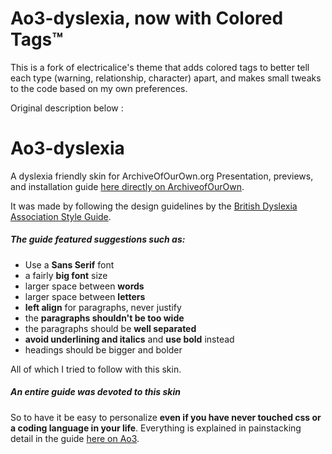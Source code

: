 # Ao3-dyslexia, now with Colored Tags™
This is a fork of electricalice's theme that adds colored tags to better tell each type (warning, relationship, character) apart, and makes small tweaks to the code based on my own preferences.

Original description below :


# Ao3-dyslexia
A dyslexia friendly skin for ArchiveOfOurOwn.org Presentation, previews, and installation guide [here directly on ArchiveofOurOwn](https://archiveofourown.org/works/30918077/chapters/76349072).

It was made by following the design guidelines by the [British Dyslexia Association Style Guide](https://www.bdadyslexia.org.uk/advice/employers/creating-a-dyslexia-friendly-workplace/dyslexia-friendly-style-guide).

##### The guide featured suggestions such as:

- Use a **Sans Serif** font
- a fairly **big font** size
- larger space between **words**
- larger space between **letters**
- **left align** for paragraphs, never justify
- the **paragraphs shouldn't be too wide**
- the paragraphs should be **well separated**
- **avoid underlining and italics** and **use bold** instead
- headings should be bigger and bolder

All of which I tried to follow with this skin.

##### An entire guide was devoted to this skin

So to have it be easy to personalize **even if you have never touched css or a coding language in your life**. Everything is explained in painstacking detail in the guide [here on Ao3](https://archiveofourown.org/works/30918077/chapters/76349072).
